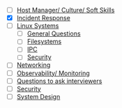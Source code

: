 - [ ] [Host Manager/ Culture/ Soft Skills](culture.md)
- [x] [Incident Response](incident-response.md)
- [ ] [Linux Systems](linux-systems.md)
  - [ ] [General Questions](linux-by-subsystem/basics.md)
  - [ ] [Filesystems](linux-by-subsystem/fs.md)
  - [ ] [IPC](linux-by-subsystem/ipc.md)
  - [ ] [Security](linux-by-subsystem/security.md)
- [ ] [Networking](networking.md)
- [ ] [Observability/ Monitoring](observability.md)
- [ ] [Questions to ask interviewers](questions-to-ask-interviewers.md)
- [ ] [Security](security.md)
- [ ] [System Design](https://github.com/rajni0829/system-design)
